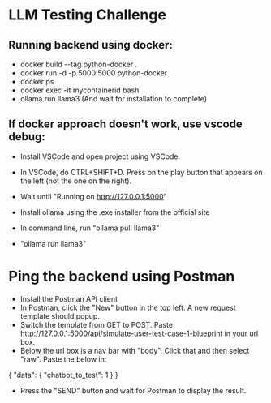 # LLM Testing Challenge

## Running backend using docker:
- docker build --tag python-docker .
- docker run -d -p 5000:5000 python-docker
- docker ps
- docker exec -it mycontainerid bash
- ollama run llama3 (And wait for installation to complete)

## If docker approach doesn't work, use vscode debug:
* Install VSCode and open project using VSCode.
* In VSCode, do CTRL+SHIFT+D. Press on the play button that appears on the left (not the one on the right).

* Wait until "Running on http://127.0.0.1:5000"

* Install ollama using the .exe installer from the official site
* In command line, run "ollama pull llama3"
* "ollama run llama3"

# Ping the backend using Postman
* Install the Postman API client
* In Postman, click the "New" button in the top left. A new request template should popup.
* Switch the template from GET to POST. Paste http://127.0.0.1:5000/api/simulate-user-test-case-1-blueprint in your url box.
* Below the url box is a nav bar with "body". Click that and then select "raw". Paste the below in:

{
    "data": {
        "chatbot_to_test": 1
    }
}

* Press the "SEND" button and wait for Postman to display the result.
